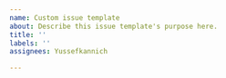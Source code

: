 ```yaml
---
name: Custom issue template
about: Describe this issue template's purpose here.
title: ''
labels: ''
assignees: Yussefkannich

---
```



